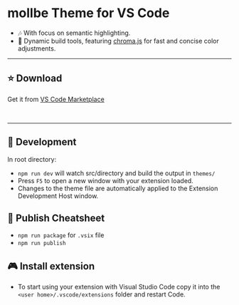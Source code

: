 # mollbe Theme for VS Code

* 🎶 With focus on semantic highlighting.
* 🎨 Dynamic build tools, featuring [chroma.js](https://gka.github.io/chroma.js/) for fast and concise color adjustments.


---

## ⭐ Download
Get it from [VS Code Marketplace](https://sdfasdfasdf/)

<br />

---


## 🧤 Development
In root directory:
* `npm run dev` will watch src/directory and build the output in `themes/`
* Press `F5` to open a new window with your extension loaded.
* Changes to the theme file are automatically applied to the Extension Development Host window.


## 🚀 Publish Cheatsheet
* `npm run package` for `.vsix` file
* `npm run publish`

## 🎮 Install extension
* To start using your extension with Visual Studio Code copy it into the `<user home>/.vscode/extensions` folder and restart Code.
